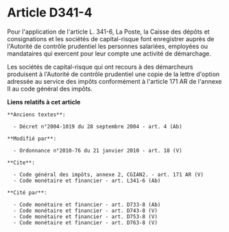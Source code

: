 # Article D341-4

Pour l'application de l'article L. 341-6, La Poste, la Caisse des dépôts et consignations et les sociétés de capital-risque
font enregistrer auprès de l'Autorité de contrôle prudentiel les personnes salariées, employées ou mandataires qui exercent
pour leur compte une activité de démarchage. 

Les sociétés de capital-risque qui ont recours à des démarcheurs produisent à l'Autorité de contrôle prudentiel une copie de
la lettre d'option adressée au service des impôts conformément à l'article 171 AR de l'annexe II au code général des impôts.

**Liens relatifs à cet article**

	**Anciens textes**:

	  - Décret n°2004-1019 du 28 septembre 2004 - art. 4 (Ab)

	**Modifié par**:

	  - Ordonnance n°2010-76 du 21 janvier 2010 - art. 18 (V)

	**Cite**:

	  - Code général des impôts, annexe 2, CGIAN2. - art. 171 AR (V)
	  - Code monétaire et financier - art. L341-6 (Ab)

	**Cité par**:

	  - Code monétaire et financier - art. D733-8 (Ab)
	  - Code monétaire et financier - art. D743-8 (V)
	  - Code monétaire et financier - art. D753-8 (V)
	  - Code monétaire et financier - art. D763-8 (V)
